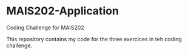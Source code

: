 # MAIS202-Application
Coding Challenge for MAIS202

This repository contains my code for the three exercices in teh coding challenge.
